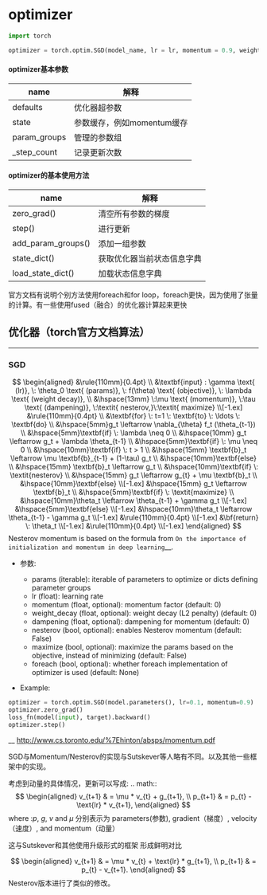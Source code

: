 # optimizer
```python
import torch

optimizer = torch.optim.SGD(model_name, lr = lr, momentum = 0.9, weight_decay = 5e-4)
```
#### optimizer基本参数
|name|解释|
|-|-|
|defaults|优化器超参数|
|state|参数缓存，例如momentum缓存|
|param_groups|管理的参数组|
|_step_count|记录更新次数|

#### optimizer的基本使用方法

|name|解释|
|-|-|
|zero_grad()|清空所有参数的梯度|
|step()|进行更新|
|add_param_groups()|添加一组参数|
|state_dict()|获取优化器当前状态信息字典|
|load_state_dict()|加载状态信息字典|

官方文档有说明个别方法使用foreach和for loop，foreach更快，因为使用了张量的计算。有一些使用fused（融合）的优化器计算起来更快


## 优化器（torch官方文档算法）


---

### SGD
$$
\begin{aligned}
    &\rule{110mm}{0.4pt}                                                                 \\
    &\textbf{input}      : \gamma \text{ (lr)}, \: \theta_0 \text{ (params)}, \: f(\theta)
        \text{ (objective)}, \: \lambda \text{ (weight decay)},                          \\
    &\hspace{13mm} \:\mu \text{ (momentum)}, \:\tau \text{ (dampening)},
    \:\textit{ nesterov,}\:\textit{ maximize}                                     \\[-1.ex]
    &\rule{110mm}{0.4pt}                                                                 \\
    &\textbf{for} \: t=1 \: \textbf{to} \: \ldots \: \textbf{do}                         \\
    &\hspace{5mm}g_t           \leftarrow   \nabla_{\theta} f_t (\theta_{t-1})           \\
    &\hspace{5mm}\textbf{if} \: \lambda \neq 0                                           \\
    &\hspace{10mm} g_t \leftarrow g_t + \lambda  \theta_{t-1}                            \\
    &\hspace{5mm}\textbf{if} \: \mu \neq 0                                               \\
    &\hspace{10mm}\textbf{if} \: t > 1                                                   \\
    &\hspace{15mm} \textbf{b}_t \leftarrow \mu \textbf{b}_{t-1} + (1-\tau) g_t           \\
    &\hspace{10mm}\textbf{else}                                                          \\
    &\hspace{15mm} \textbf{b}_t \leftarrow g_t                                           \\
    &\hspace{10mm}\textbf{if} \: \textit{nesterov}                                       \\
    &\hspace{15mm} g_t \leftarrow g_{t} + \mu \textbf{b}_t                             \\
    &\hspace{10mm}\textbf{else}                                                   \\[-1.ex]
    &\hspace{15mm} g_t  \leftarrow  \textbf{b}_t                                         \\
    &\hspace{5mm}\textbf{if} \: \textit{maximize}                                          \\
    &\hspace{10mm}\theta_t \leftarrow \theta_{t-1} + \gamma g_t                   \\[-1.ex]
    &\hspace{5mm}\textbf{else}                                                    \\[-1.ex]
    &\hspace{10mm}\theta_t \leftarrow \theta_{t-1} - \gamma g_t                   \\[-1.ex]
    &\rule{110mm}{0.4pt}                                                          \\[-1.ex]
    &\bf{return} \:  \theta_t                                                     \\[-1.ex]
    &\rule{110mm}{0.4pt}                                                          \\[-1.ex]
\end{aligned}
$$
Nesterov momentum is based on the formula from
`On the importance of initialization and momentum in deep learning`__.

* 参数:
    * params (iterable): iterable of parameters to optimize or dicts defining parameter groups
    * lr (float): learning rate
    * momentum (float, optional): momentum factor (default: 0)
    * weight_decay (float, optional): weight decay (L2 penalty) (default: 0)
    * dampening (float, optional): dampening for momentum (default: 0)
    * nesterov (bool, optional): enables Nesterov momentum (default: False)
    * maximize (bool, optional): maximize the params based on the objective, instead of minimizing (default: False)
    * foreach (bool, optional): whether foreach implementation of optimizer is used (default: None)

* Example:
```python
optimizer = torch.optim.SGD(model.parameters(), lr=0.1, momentum=0.9)
optimizer.zero_grad()
loss_fn(model(input), target).backward()
optimizer.step()
```
__ http://www.cs.toronto.edu/%7Ehinton/absps/momentum.pdf


SGD与Momentum/Nesterov的实现与Sutskever等人略有不同。以及其他一些框架中的实现。

考虑到动量的具体情况，更新可以写成:
.. math::
$$
    \begin{aligned}
        v_{t+1} & = \mu * v_{t} + g_{t+1}, \\
        p_{t+1} & = p_{t} - \text{lr} * v_{t+1},
    \end{aligned}
$$
where :$p$, $g$, $v$ and $\mu$ 分别表示为 parameters(参数), gradient（梯度）, velocity（速度）, and momentum（动量） 

这与Sutskever和其他使用升级形式的框架 形成鲜明对比

$$
    \begin{aligned}
        v_{t+1} & = \mu * v_{t} + \text{lr} * g_{t+1}, \\
        p_{t+1} & = p_{t} - v_{t+1}.
    \end{aligned}
$$
Nesterov版本进行了类似的修改。